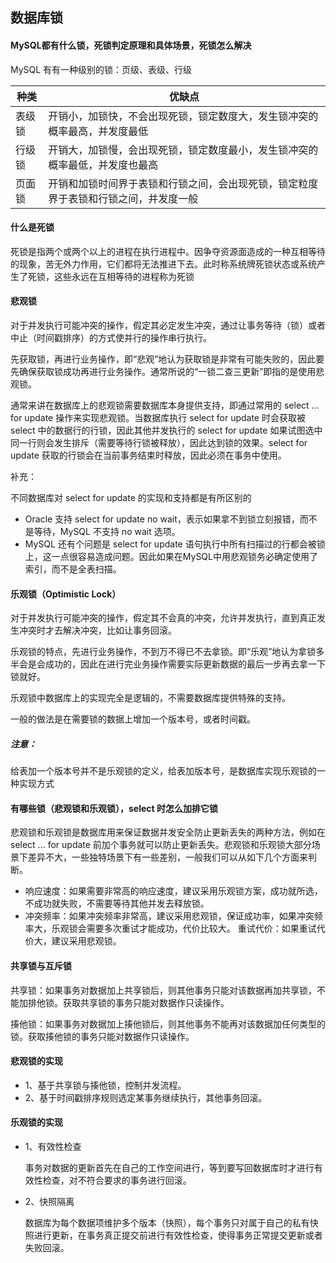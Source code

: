 ## 数据库锁

#### MySQL都有什么锁，死锁判定原理和具体场景，死锁怎么解决

MySQL 有有一种级别的锁：页级、表级、行级

| 种类   | 优缺点                                                       |
| ------ | ------------------------------------------------------------ |
| 表级锁 | 开销小，加锁快，不会出现死锁，锁定数度大，发生锁冲突的概率最高，并发度最低 |
| 行级锁 | 开销大，加锁慢，会出现死锁，锁定数度最小，发生锁冲突的概率最低，并发度也最高 |
| 页面锁 | 开销和加锁时间界于表锁和行锁之间，会出现死锁，锁定粒度界于表锁和行锁之间，并发度一般 |

#### 什么是死锁

死锁是指两个或两个以上的进程在执行进程中。因争夺资源面造成的一种互相等待的现象，苦无外力作用，它们都将无法推进下去。此时称系统牌死锁状态或系统产生了死锁，这些永远在互相等待的进程称为死锁

#### 悲观锁

对于并发执行可能冲突的操作，假定其必定发生冲突，通过让事务等待（锁）或者中止（时间戳排序）的方式使并行的操作串行执行。

先获取锁，再进行业务操作，即“悲观”地认为获取锁是非常有可能失败的，因此要先确保获取锁成功再进行业务操作。通常所说的“一锁二查三更新”即指的是使用悲观锁。

通常来讲在数据库上的悲观锁需要数据库本身提供支持，即通过常用的 select ... for update 操作来实现悲观锁。当数据库执行 select for update 时会获取被 select 中的数据行的行锁，因此其他并发执行的 select for update 如果试图选中同一行则会发生排斥（需要等待行锁被释放），因此达到锁的效果。select for update 获取的行锁会在当前事务结束时释放，因此必须在事务中使用。

补充：

不同数据库对 select for update 的实现和支持都是有所区别的

- Oracle 支持 select for update no wait，表示如果拿不到锁立刻报错，而不是等待，MySQL 不支持 no wait 选项。
- MySQL 还有个问题是 select for update 语句执行中所有扫描过的行都会被锁上，这一点很容易造成问题。因此如果在MySQL中用悲观锁务必确定使用了索引，而不是全表扫描。

#### 乐观锁（Optimistic Lock）

对于并发执行可能冲突的操作，假定其不会真的冲突，允许并发执行，直到真正发生冲突时才去解决冲突，比如让事务回滚。

乐观锁的特点，先进行业务操作，不到万不得已不去拿锁。即“乐观”地认为拿锁多半会是会成功的，因此在进行完业务操作需要实际更新数据的最后一步再去拿一下锁就好。

乐观锁中数据库上的实现完全是逻辑的，不需要数据库提供特殊的支持。

一般的做法是在需要锁的数据上增加一个版本号，或者时间戳。

##### 注意：

给表加一个版本号并不是乐观锁的定义，给表加版本号，是数据库实现乐观锁的一种实现方式

#### 有哪些锁（悲观锁和乐观锁），select 时怎么加排它锁

悲观锁和乐观锁是数据库用来保证数据并发安全防止更新丢失的两种方法，例如在 select ... for update 前加个事务就可以防止更新丢失。悲观锁和乐观锁大部分场景下差异不大，一些独特场景下有一些差别，一般我们可以从如下几个方面来判断。

- 响应速度：如果需要非常高的响应速度，建议采用乐观锁方案，成功就所选，不成功就失败，不需要等待其他并发去释放锁。
- 冲突频率：如果冲突频率非常高，建议采用悲观锁，保证成功率，如果冲突频率大，乐观锁会需要多次重试才能成功，代价比较大。
  重试代价：如果重试代价大，建议采用悲观锁。

#### 共享锁与互斥锁

共享锁：如果事务对数据加上共享锁后，则其他事务只能对该数据再加共享锁，不能加排他锁。获取共享锁的事务只能对数据作只读操作。

揍他锁：如果事务对数据加上揍他锁后，则其他事务不能再对该数据加任何类型的锁。获取揍他锁的事务只能对数据作只读操作。

#### 悲观锁的实现

- 1、基于共享锁与揍他锁，控制并发流程。
- 2、基于时间戳排序规则选定某事务继续执行，其他事务回滚。

#### 乐观锁的实现

* 1、有效性检查

  事务对数据的更新首先在自己的工作空间进行，等到要写回数据库时才进行有效性检查，对不符合要求的事务进行回滚。

* 2、快照隔离

  数据库为每个数据项维护多个版本（快照），每个事务只对属于自己的私有快照进行更新，在事务真正提交前进行有效性检查，使得事务正常提交更新或者失败回滚。